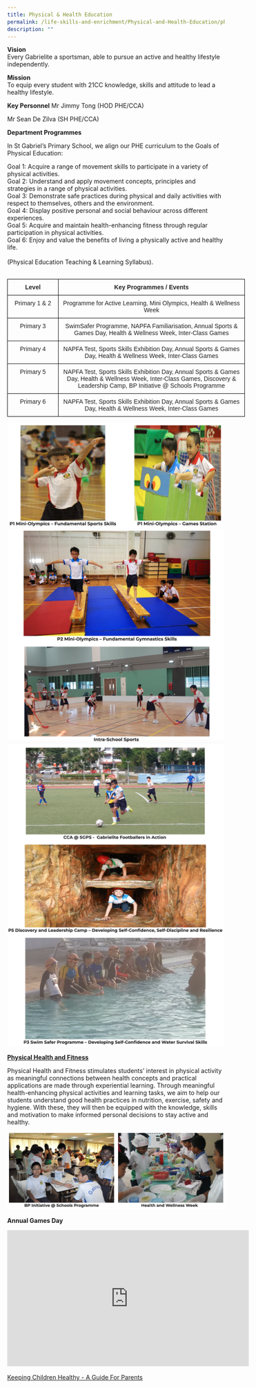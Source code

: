 ```yaml
---
title: Physical & Health Education
permalink: /life-skills-and-enrichment/Physical-and-Health-Education/physical-health-and-education/
description: ""
---
```

**Vision**   
Every Gabrielite a sportsman, able to pursue an active and healthy lifestyle independently.

**Mission**    
To equip every student with 21CC knowledge, skills and attitude to lead a healthy lifestyle.

**Key Personnel**
Mr Jimmy Tong (HOD PHE/CCA)
    
Mr Sean De Zilva (SH PHE/CCA)


**Department Programmes**

In St Gabriel’s Primary School, we align our PHE curriculum to the Goals of Physical Education:

Goal 1: Acquire a range of movement skills to participate in a variety of physical activities.<br>
Goal 2: Understand and apply movement concepts, principles and strategies in a range of physical activities.<br>
Goal 3: Demonstrate safe practices during physical and daily activities with respect to themselves, others and the environment.<br>
Goal 4: Display positive personal and social behaviour across different experiences.<br>
Goal 5: Acquire and maintain health-enhancing fitness through regular participation in physical activities.<br>
Goal 6: Enjoy and value the benefits of living a physically active and healthy life.<br><br>(Physical Education Teaching & Learning Syllabus).

<br>

<style type="text/css">
.tg  {border-collapse:collapse;border-spacing:0;margin:0px auto;}
.tg td{border-color:black;border-style:solid;border-width:1px;font-family:Arial, sans-serif;font-size:14px;
  overflow:hidden;padding:10px 5px;word-break:normal;}
.tg th{border-color:black;border-style:solid;border-width:1px;font-family:Arial, sans-serif;font-size:14px;
  font-weight:normal;overflow:hidden;padding:10px 5px;word-break:normal;}
.tg .tg-s2rg{color:#222;font-weight:bold;text-align:center;vertical-align:top}
.tg .tg-vo25{color:#222;text-align:center;vertical-align:top}
</style>
<table class="tg" style="undefined;table-layout: fixed; width: 551px">
<colgroup>
<col style="width: 118px">
<col style="width: 433px">
</colgroup>
<tbody>
  <tr>
    <td class="tg-s2rg">Level</td>
    <td class="tg-s2rg">Key Programmes / Events</td>
  </tr>
  <tr>
    <td class="tg-vo25">Primary 1 &amp; 2</td>
    <td class="tg-vo25">Programme for Active Learning, Mini Olympics, Health &amp; Wellness Week</td>
  </tr>
  <tr>
    <td class="tg-vo25">Primary 3</td>
    <td class="tg-vo25">SwimSafer Programme, NAPFA Familiarisation, Annual Sports &amp; Games Day, Health &amp; Wellness Week, Inter-Class Games</td>
  </tr>
  <tr>
    <td class="tg-vo25">Primary 4</td>
    <td class="tg-vo25">NAPFA Test, Sports Skills Exhibition Day, Annual Sports &amp; Games Day, Health &amp; Wellness Week, Inter-Class Games</td>
  </tr>
  <tr>
    <td class="tg-vo25">Primary 5</td>
    <td class="tg-vo25">NAPFA Test, Sports Skills Exhibition Day, Annual Sports &amp; Games Day, Health &amp; Wellness Week, Inter-Class Games, Discovery &amp; Leadership Camp, BP Initiative @ Schools Programme</td>
  </tr>
  <tr>
    <td class="tg-vo25">Primary 6</td>
    <td class="tg-vo25">NAPFA Test, Sports Skills Exhibition Day, Annual Sports &amp; Games Day, Health &amp; Wellness Week, Inter-Class Games</td>
  </tr>
</tbody>
</table>

![](/images/phe1.png)
![](/images/phe2.png)
![](/images/phe3.png)
![](/images/phe4.png)


**<u>Physical Health and Fitness</u>**

Physical Health and Fitness stimulates students’ interest in physical activity as meaningful connections between health concepts and practical applications are made through experiential learning. Through meaningful health-enhancing physical activities and learning tasks, we aim to help our students understand good health practices in nutrition, exercise, safety and hygiene. With these, they will then be equipped with the knowledge, skills and motivation to make informed personal decisions to stay active and healthy.

![](/images/phe5.png)


**Annual Games Day**

<center><iframe width="560" height="315" src="https://www.youtube.com/embed/0dqcRUZxzjE" title="Annual Games Day" frameborder="0" allow="accelerometer; autoplay; clipboard-write; encrypted-media; gyroscope; picture-in-picture" allowfullscreen></iframe></center>

[Keeping Children Healthy - A Guide For Parents](https://drive.google.com/file/d/1rFqdpVg5te6O57zLRVgyY8vCl-BgwfuO/view?usp=sharing)